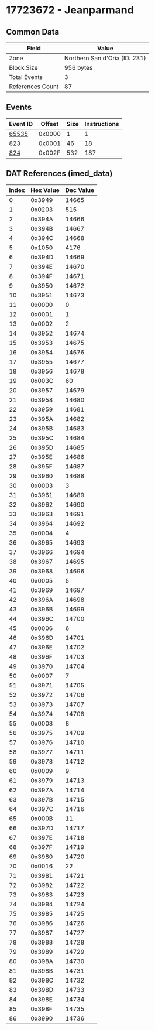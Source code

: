 # 17723672 - Jeanparmand

## Common Data

| Field            | Value                         |
|------------------|-------------------------------|
| Zone             | Northern San d'Oria (ID: 231) |
| Block Size       | 956 bytes                     |
| Total Events     | 3                             |
| References Count | 87                            |

## Events

| Event ID            | Offset   |   Size |   Instructions |
|---------------------|----------|--------|----------------|
| [65535](./65535.md) | 0x0000   |      1 |              1 |
| [823](./823.md)     | 0x0001   |     46 |             18 |
| [824](./824.md)     | 0x002F   |    532 |            187 |

## DAT References (imed_data)

|   Index | Hex Value   |   Dec Value |
|---------|-------------|-------------|
|       0 | 0x3949      |       14665 |
|       1 | 0x0203      |         515 |
|       2 | 0x394A      |       14666 |
|       3 | 0x394B      |       14667 |
|       4 | 0x394C      |       14668 |
|       5 | 0x1050      |        4176 |
|       6 | 0x394D      |       14669 |
|       7 | 0x394E      |       14670 |
|       8 | 0x394F      |       14671 |
|       9 | 0x3950      |       14672 |
|      10 | 0x3951      |       14673 |
|      11 | 0x0000      |           0 |
|      12 | 0x0001      |           1 |
|      13 | 0x0002      |           2 |
|      14 | 0x3952      |       14674 |
|      15 | 0x3953      |       14675 |
|      16 | 0x3954      |       14676 |
|      17 | 0x3955      |       14677 |
|      18 | 0x3956      |       14678 |
|      19 | 0x003C      |          60 |
|      20 | 0x3957      |       14679 |
|      21 | 0x3958      |       14680 |
|      22 | 0x3959      |       14681 |
|      23 | 0x395A      |       14682 |
|      24 | 0x395B      |       14683 |
|      25 | 0x395C      |       14684 |
|      26 | 0x395D      |       14685 |
|      27 | 0x395E      |       14686 |
|      28 | 0x395F      |       14687 |
|      29 | 0x3960      |       14688 |
|      30 | 0x0003      |           3 |
|      31 | 0x3961      |       14689 |
|      32 | 0x3962      |       14690 |
|      33 | 0x3963      |       14691 |
|      34 | 0x3964      |       14692 |
|      35 | 0x0004      |           4 |
|      36 | 0x3965      |       14693 |
|      37 | 0x3966      |       14694 |
|      38 | 0x3967      |       14695 |
|      39 | 0x3968      |       14696 |
|      40 | 0x0005      |           5 |
|      41 | 0x3969      |       14697 |
|      42 | 0x396A      |       14698 |
|      43 | 0x396B      |       14699 |
|      44 | 0x396C      |       14700 |
|      45 | 0x0006      |           6 |
|      46 | 0x396D      |       14701 |
|      47 | 0x396E      |       14702 |
|      48 | 0x396F      |       14703 |
|      49 | 0x3970      |       14704 |
|      50 | 0x0007      |           7 |
|      51 | 0x3971      |       14705 |
|      52 | 0x3972      |       14706 |
|      53 | 0x3973      |       14707 |
|      54 | 0x3974      |       14708 |
|      55 | 0x0008      |           8 |
|      56 | 0x3975      |       14709 |
|      57 | 0x3976      |       14710 |
|      58 | 0x3977      |       14711 |
|      59 | 0x3978      |       14712 |
|      60 | 0x0009      |           9 |
|      61 | 0x3979      |       14713 |
|      62 | 0x397A      |       14714 |
|      63 | 0x397B      |       14715 |
|      64 | 0x397C      |       14716 |
|      65 | 0x000B      |          11 |
|      66 | 0x397D      |       14717 |
|      67 | 0x397E      |       14718 |
|      68 | 0x397F      |       14719 |
|      69 | 0x3980      |       14720 |
|      70 | 0x0016      |          22 |
|      71 | 0x3981      |       14721 |
|      72 | 0x3982      |       14722 |
|      73 | 0x3983      |       14723 |
|      74 | 0x3984      |       14724 |
|      75 | 0x3985      |       14725 |
|      76 | 0x3986      |       14726 |
|      77 | 0x3987      |       14727 |
|      78 | 0x3988      |       14728 |
|      79 | 0x3989      |       14729 |
|      80 | 0x398A      |       14730 |
|      81 | 0x398B      |       14731 |
|      82 | 0x398C      |       14732 |
|      83 | 0x398D      |       14733 |
|      84 | 0x398E      |       14734 |
|      85 | 0x398F      |       14735 |
|      86 | 0x3990      |       14736 |
